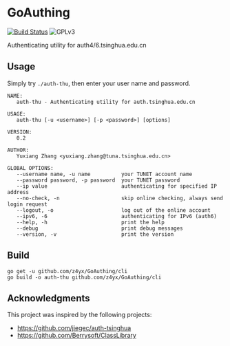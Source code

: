 # GoAuthing

[![Build Status](https://travis-ci.org/z4yx/GoAuthing.svg?branch=master)](https://travis-ci.org/z4yx/GoAuthing)
![GPLv3](https://img.shields.io/badge/license-GPLv3-blue.svg)

Authenticating utility for auth4/6.tsinghua.edu.cn

## Usage

Simply try `./auth-thu`, then enter your user name and password.

```
NAME:
   auth-thu - Authenticating utility for auth.tsinghua.edu.cn

USAGE:
   auth-thu [-u <username>] [-p <password>] [options]

VERSION:
   0.2

AUTHOR:
   Yuxiang Zhang <yuxiang.zhang@tuna.tsinghua.edu.cn>

GLOBAL OPTIONS:
   --username name, -u name          your TUNET account name
   --password password, -p password  your TUNET password
   --ip value                        authenticating for specified IP address
   --no-check, -n                    skip online checking, always send login request
   --logout, -o                      log out of the online account
   --ipv6, -6                        authenticating for IPv6 (auth6)
   --help, -h                        print the help
   --debug                           print debug messages
   --version, -v                     print the version
```

## Build

```
go get -u github.com/z4yx/GoAuthing/cli
go build -o auth-thu github.com/z4yx/GoAuthing/cli
```

## Acknowledgments

This project was inspired by the following projects:

- https://github.com/jiegec/auth-tsinghua
- https://github.com/Berrysoft/ClassLibrary


